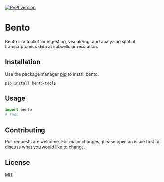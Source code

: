 [![PyPI version](https://badge.fury.io/py/bento-tools.svg)](https://badge.fury.io/py/bento-tools)

# Bento
Bento is a toolkit for ingesting, visualizing, and analyzing spatial transcriptomics data at subcellular resolution. 

## Installation

Use the package manager [pip](https://pip.pypa.io/en/stable/) to install bento.

```bash
pip install bento-tools
```

## Usage

```python
import bento
# Todo
```

## Contributing
Pull requests are welcome. For major changes, please open an issue first to discuss what you would like to change.

## License
[MIT](https://choosealicense.com/licenses/mit/)
